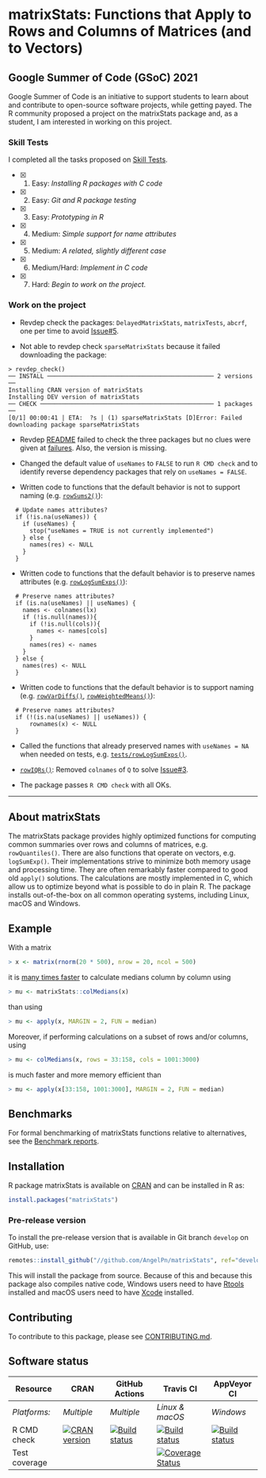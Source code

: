 
# matrixStats: Functions that Apply to Rows and Columns of Matrices (and to Vectors)

## Google Summer of Code (GSoC) 2021

Google Summer of Code is an initiative to support students to learn about and contribute to open-source software projects, while getting payed. The R community proposed a project on the matrixStats package and, as a student, I am interested in working on this project.

### Skill Tests
I completed all the tasks proposed on [Skill Tests](https://github.com/rstats-gsoc/gsoc2021/wiki/matrixStats#skill-tests).

- [x] 1. Easy: _Installing R packages with C code_
- [x] 2. Easy: _Git and R package testing_
- [x] 3. Easy: _Prototyping in R_
- [x] 4. Medium: _Simple support for name attributes_
- [x] 5. Medium: _A related, slightly different case_
- [x] 6. Medium/Hard: _Implement in C code_
- [x] 7. Hard: _Begin to work on the project._

### Work on the project

- Revdep check the packages: `DelayedMatrixStats`, `matrixTests`, `abcrf`, one per time to avoid [Issue#5](https://github.com/HenrikBengtsson/GSOC-2021-matrixStats/issues/5#issue-921332458).

- Not able to revdep check `sparseMatrixStats` because it failed downloading the package:
```
> revdep_check()
── INSTALL ─────────────────────────────────────────────── 2 versions ──
Installing CRAN version of matrixStats
Installing DEV version of matrixStats
── CHECK ───────────────────────────────────────────────── 1 packages ──
[0/1] 00:00:41 | ETA:  ?s | (1) sparseMatrixStats [D]Error: Failed downloading package sparseMatrixStats
```

- Revdep [README](https://github.com/AngelPn/matrixStats/blob/develop/revdep/README.md#failed-to-check-3) failed to check the three packages but no clues were given at [failures](https://github.com/AngelPn/matrixStats/blob/develop/revdep/failures.md). Also, the version is missing.

- Changed the default value of `useNames` to `FALSE` to run `R CMD check` and to identify reverse dependency packages that rely on `useNames = FALSE`.

- Written code to functions that the default behavior is not to support naming (e.g. [`rowSums2()`](https://github.com/AngelPn/matrixStats/blob/develop/R/rowSums2.R#L25-L31)):
```
  # Update names attributes?
  if (!is.na(useNames)) {
    if (useNames) {
      stop("useNames = TRUE is not currently implemented")
    } else {
      names(res) <- NULL
    }
  }
```

- Written code to functions that the default behavior is to preserve names attributes (e.g. [`rowLogSumExps()`](https://github.com/AngelPn/matrixStats/blob/develop/R/rowLogSumExps.R#L76-L87)):
```
  # Preserve names attributes?
  if (is.na(useNames) || useNames) {
    names <- colnames(lx)
    if (!is.null(names)){
      if (!is.null(cols)){
        names <- names[cols]
      }
      names(res) <- names
    }
  } else {
    names(res) <- NULL
  }
```

- Written code to functions that the default behavior is to support naming (e.g. [`rowVarDiffs()`](https://github.com/AngelPn/matrixStats/blob/develop/R/varDiff.R#L250-L253), [`rowWeightedMeans()`](https://github.com/AngelPn/matrixStats/blob/develop/R/rowWeightedMeans.R#L120-L123)):
```
  # Preserve names attributes?
  if (!(is.na(useNames) || useNames)) {
      rownames(x) <- NULL
  }
```

- Called the functions that already preserved names with `useNames = NA` when needed on tests, e.g. [`tests/rowLogSumExps()`](https://github.com/AngelPn/matrixStats/blob/develop/tests/rowLogSumExps.R#L56-L62).

- [`rowIQRs()`](https://github.com/AngelPn/matrixStats/blob/develop/R/rowIQRs.R#L30): Removed `colnames` of `Q` to solve [Issue#3](https://github.com/HenrikBengtsson/GSOC-2021-matrixStats/issues/3#issuecomment-857839472).

- The package passes `R CMD check` with all OKs.

---

## About matrixStats

The matrixStats package provides highly optimized functions for
computing common summaries over rows and columns of matrices,
e.g. `rowQuantiles()`. There are also functions that operate on vectors,
e.g. `logSumExp()`. Their implementations strive to minimize both memory
usage and processing time. They are often remarkably faster compared
to good old `apply()` solutions. The calculations are mostly implemented
in C, which allow us to optimize beyond what is possible to do in
plain R. The package installs out-of-the-box on all common operating
systems, including Linux, macOS and Windows.

## Example
With a matrix
```r
> x <- matrix(rnorm(20 * 500), nrow = 20, ncol = 500)
```
it is [many times
faster](http://www.jottr.org/2015/01/matrixStats-0.13.1.html) to
calculate medians column by column using
```r
> mu <- matrixStats::colMedians(x)
```
than using
```r
> mu <- apply(x, MARGIN = 2, FUN = median)
```

Moreover, if performing calculations on a subset of rows and/or
columns, using
```r
> mu <- colMedians(x, rows = 33:158, cols = 1001:3000)
```
is much faster and more memory efficient than
```r
> mu <- apply(x[33:158, 1001:3000], MARGIN = 2, FUN = median)
```

## Benchmarks
For formal benchmarking of matrixStats functions relative to
alternatives, see the [Benchmark reports](https://github.com/HenrikBengtsson/matrixStats/wiki/Benchmark-reports).

## Installation
R package matrixStats is available on [CRAN](https://cran.r-project.org/package=matrixStats) and can be installed in R as:
```r
install.packages("matrixStats")
```


### Pre-release version

To install the pre-release version that is available in Git branch `develop` on GitHub, use:
```r
remotes::install_github("//github.com/AngelPn/matrixStats", ref="develop")
```
This will install the package from source.  Because of this and because this package also compiles native code, Windows users need to have [Rtools](https://cran.r-project.org/bin/windows/Rtools/) installed and macOS users need to have [Xcode](https://developer.apple.com/xcode/) installed.


<!-- pkgdown-drop-below -->

<!-- pkgdown-drop-below -->

## Contributing

To contribute to this package, please see [CONTRIBUTING.md](CONTRIBUTING.md).
 

## Software status

| Resource      | CRAN        | GitHub Actions      | Travis CI       | AppVeyor CI      |
| ------------- | ------------------- | ------------------- | --------------- | ---------------- |
| _Platforms:_  | _Multiple_          | _Multiple_          | _Linux & macOS_ | _Windows_        |
| R CMD check   | <a href="https://cran.r-project.org/web/checks/check_results_matrixStats.html"><img border="0" src="http://www.r-pkg.org/badges/version/matrixStats" alt="CRAN version"></a> | <a href="https://github.com/HenrikBengtsson/matrixStats/actions?query=workflow%3AR-CMD-check"><img src="https://github.com/HenrikBengtsson/matrixStats/workflows/R-CMD-check/badge.svg?branch=develop" alt="Build status"></a>       | <a href="https://travis-ci.org/HenrikBengtsson/matrixStats"><img src="https://travis-ci.org/HenrikBengtsson/matrixStats.svg" alt="Build status"></a>   | <a href="https://ci.appveyor.com/project/HenrikBengtsson/matrixstats"><img src="https://ci.appveyor.com/api/projects/status/github/HenrikBengtsson/matrixStats?svg=true" alt="Build status"></a> |
| Test coverage |                     |                     | <a href="https://codecov.io/gh/HenrikBengtsson/matrixStats"><img src="https://codecov.io/gh/HenrikBengtsson/matrixStats/branch/develop/graph/badge.svg" alt="Coverage Status"/></a>     |                  |

